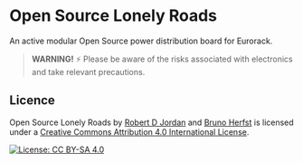 # Open Source Lonely Roads
An active modular Open Source power distribution board for Eurorack.

> __WARNING!__ :zap: Please be aware of the risks associated with electronics and take relevant precautions.

## Licence
Open Source Lonely Roads by [Robert D Jordan](http://www.catfullofghosts.com/) and [Bruno Herfst](http://brunoherfst.com/) is licensed under a [Creative Commons Attribution 4.0 International License](LICENCE.md).

[![License: CC BY-SA 4.0](https://img.shields.io/badge/License-CC%20BY--SA%204.0-lightgrey.svg)](https://creativecommons.org/licenses/by-sa/4.0/)
